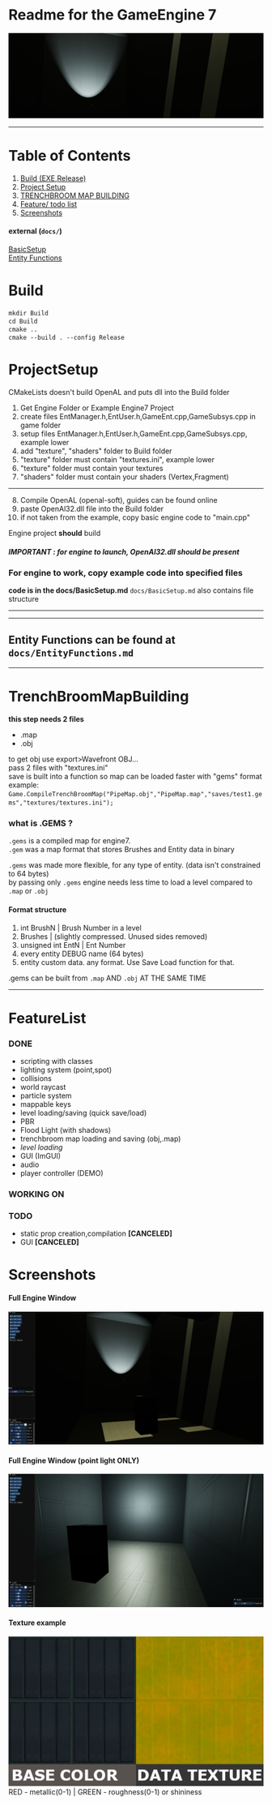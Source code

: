 # Readme for the GameEngine 7

![Demo Screenshot](docs/screenshots/HeaderImg.png)
***

# Table of Contents
1. [Build (EXE,Release)](#Build)
2. [Project Setup](#ProjectSetup)
3. [TRENCHBROOM MAP BUILDING](#TrenchBroomMapBuilding)
4. [Feature/ todo list](#FeatureList)
5. [Screenshots](#Screenshots)

#### external (`docs/`)
[BasicSetup](docs/BasicSetup.md)\
[Entity Functions](docs/EntityFunctions.md)

# Build

```
mkdir Build
cd Build
cmake ..
cmake --build . --config Release
```

# ProjectSetup

CMakeLists doesn't build OpenAL and puts dll into the Build folder

1. Get Engine Folder or Example Engine7 Project
2. create files EntManager.h,EntUser.h,GameEnt.cpp,GameSubsys.cpp in game folder
3. setup files EntManager.h,EntUser.h,GameEnt.cpp,GameSubsys.cpp, example lower
4. add "texture", "shaders" folder to Build folder
5. "texture" folder must contain "textures.ini", example lower
6. "texture" folder must contain your textures
7. "shaders" folder must contain your shaders (Vertex,Fragment)

---

8. Compile OpenAL (openal-soft), guides can be found online
9. paste OpenAl32.dll file into the Build folder
10. if not taken from the example, copy basic engine code to "main.cpp"

Engine project **should** build

##### IMPORTANT : for engine to launch, OpenAl32.dll should be present

### For engine to work, copy example code into specified files
**code is in the docs/BasicSetup.md**
`docs/BasicSetup.md` also contains file structure

---

---

## Entity Functions can be found at `docs/EntityFunctions.md`

---
# TrenchBroomMapBuilding

**this step needs 2 files**
* .map
* .obj

to get obj use export>Wavefront OBJ...\
pass 2 files with "textures.ini"\
save is built into a function so map can be loaded faster with "gems" format\
example:
`Game.CompileTrenchBroomMap("PipeMap.obj","PipeMap.map","saves/test1.gems","textures/textures.ini");`

### what is .GEMS ?

`.gems` is a compiled map for engine7.\
`.gem` was a map format that stores Brushes and Entity data in binary

`.gems` was made more flexible, for any type of entity. (data isn't constrained to 64 bytes)\
by passing only `.gems` engine needs less time to load a level compared to `.map` or `.obj`

#### Format structure

1. int BrushN | Brush Number in a level
2. Brushes | (slightly compressed. Unused sides removed)
3. unsigned int EntN | Ent Number
4. every entity DEBUG name (64 bytes)
5. entity custom data. any format. Use Save Load function for that.


.gems can be built from `.map` AND `.obj` AT THE SAME TIME


---

# FeatureList

### DONE
* scripting with classes
* lighting system (point,spot)
* collisions
* world raycast
* particle system
* mappable keys
* level loading/saving (quick save/load)
* PBR
* Flood Light (with shadows)
* trenchbroom map loading and saving (obj,.map)
* _level loading_
* GUI (ImGUI)
* audio
* player controller (DEMO)
### WORKING ON
### TODO

* static prop creation,compilation  **[CANCELED]**
* GUI   **[CANCELED]**


# Screenshots

#### Full Engine Window
![FullScreen](docs/screenshots/FullScreen1.png)
#### Full Engine Window (point light ONLY)
![FullScreen](docs/screenshots/FullScreen2.png)

#### Texture example
![FullScreen](docs/screenshots/TextureExample.png)
RED - metallic(0-1) | GREEN - roughness(0-1) or shininess